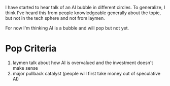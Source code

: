 I have started to hear talk of an AI bubble in different circles. To generalize, I think I've heard this from people knowledgeable generally about the topic, but not in the tech sphere and not from laymen.

For now I'm thinking AI is a bubble and will pop but not yet.

# Pop Criteria

1. laymen talk about how AI is overvalued and the investment doesn't make sense
2. major pullback catalyst (people will first take money out of speculative AI)